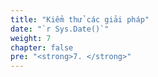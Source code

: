 ```yaml
---
title: "Kiểm thử các giải pháp"
date: "`r Sys.Date()`"
weight: 7
chapter: false
pre: "<strong>7. </strong>"
---
```

